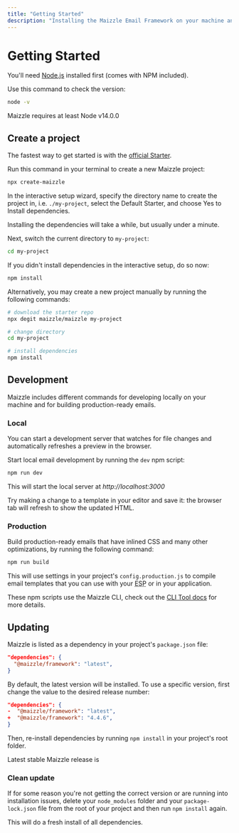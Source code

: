 ```yaml
---
title: "Getting Started"
description: "Installing the Maizzle Email Framework on your machine and creating a new project."
---
```


# Getting Started

You'll need [Node.js](https://nodejs.org/en/download/) installed first (comes with NPM included).

Use this command to check the version:

```sh
node -v
```

<Alert>Maizzle requires at least Node v14.0.0</Alert>

## Create a project

The fastest way to get started is with the [official Starter](https://github.com/maizzle/maizzle).

Run this command in your terminal to create a new Maizzle project:

```sh
npx create-maizzle
```

In the interactive setup wizard, specify the directory name to create the project in, i.e. `./my-project`, select the Default Starter, and choose Yes to Install dependencies.

Installing the dependencies will take a while, but usually under a minute.

Next, switch the current directory to `my-project`:

```sh
cd my-project
```

If you didn't install dependencies in the interactive setup, do so now:

```sh
npm install
```

Alternatively, you may create a new project manually by running the following commands:

```sh
# download the starter repo
npx degit maizzle/maizzle my-project

# change directory
cd my-project

# install dependencies
npm install
```

## Development

Maizzle includes different commands for developing locally on your machine and for building production-ready emails.

### Local

You can start a development server that watches for file changes and automatically refreshes a preview in the browser.

Start local email development by running the `dev` npm script:

```sh
npm run dev
```

This will start the local server at _http://localhost:3000_

Try making a change to a template in your editor and save it: the browser tab will refresh to show the updated HTML.

### Production

Build production-ready emails that have inlined CSS and many other optimizations, by running the following command:

```sh
npm run build
```

This will use settings in your project's `config.production.js` to compile email templates that you can use with your <abbr title="Email Service Provider">ESP</abbr> or in your application.

<Alert>These npm scripts use the Maizzle CLI, check out the [CLI Tool docs](/docs/cli) for more details.</Alert>

## Updating

Maizzle is listed as a dependency in your project's `package.json` file:

```json [package.json]
"dependencies": {
  "@maizzle/framework": "latest",
}
```

By default, the latest version will be installed. To use a specific version, first change the value to the desired release number:

```json [package.json] diff no-copy
"dependencies": {
-  "@maizzle/framework": "latest",
+  "@maizzle/framework": "4.4.6",
}
```

Then, re-install dependencies by running `npm install` in your project's root folder.

<Alert>Latest stable Maizzle release is <LatestRelease></LatestRelease></Alert>

### Clean update

If for some reason you're not getting the correct version or are running into installation issues, delete your `node_modules` folder and your `package-lock.json` file from the root of your project and then run `npm install` again.

This will do a fresh install of all dependencies.
